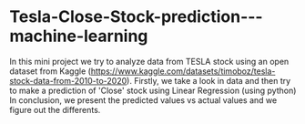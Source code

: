 # Tesla-Close-Stock-prediction---machine-learning
In this mini project we try to analyze data from TESLA stock using an open dataset from Kaggle (https://www.kaggle.com/datasets/timoboz/tesla-stock-data-from-2010-to-2020).
Firstly, we take a look in data and then try to make a prediction of 'Close' stock using Linear Regression (using python)
In conclusion, we present the predicted values vs actual values and we figure out the differents.
